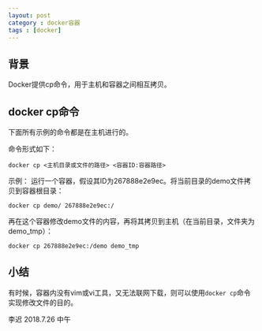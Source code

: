 ```yaml
---  
layout: post  
category : docker容器  
tags : [docker]  
---  
```

## 背景
Docker提供cp命令，用于主机和容器之间相互拷贝。
<!-- more -->

## docker cp命令
下面所有示例的命令都是在主机进行的。

命令形式如下：
```
docker cp <主机目录或文件的路径> <容器ID:容器路径>
```
示例：
运行一个容器，假设其ID为267888e2e9ec。将当前目录的demo文件拷贝到容器根目录：
```
docker cp demo/ 267888e2e9ec:/
```
再在这个容器修改demo文件的内容，再将其拷贝到主机（在当前目录，文件夹为demo_tmp）：
```
docker cp 267888e2e9ec:/demo demo_tmp
```


## 小结
有时候，容器内没有vim或vi工具，又无法联网下载，则可以使用`docker cp`命令实现修改文件的目的。

李迟 2018.7.26 中午
